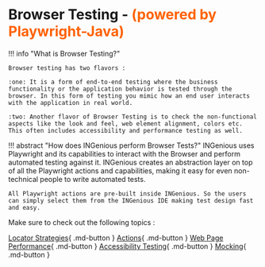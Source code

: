 # **Browser Testing** - <span style="color:#FF6200">(powered by Playwright-Java)</span>  


!!! info "What is Browser Testing?"

    Browser testing has two flavors :

    :one: It is a form of end-to-end testing where the business functionality or the application behavior is tested through the browser. In this form of testing you mimic how an end user interacts with the application in real world.

    :two: Another flavor of Browser Testing is to check the non-functional aspects like the look and feel, web element alignment, colors etc. This often includes accessibility and performance testing as well.


!!! abstract "How does INGenious perform Browser Tests?"
    INGenious uses Playwright and its capabilities to interact with the Browser and perform automated testing against it. INGenious creates an abstraction layer on top of all the Playwright actions and capabilities, making it easy for even non-technical people to write automated tests.

    All Playwright actions are pre-built inside INGenious. So the users can simply select them from the INGenious IDE making test design fast and easy.

<!--
**The following video will help you to create your first browser test**


<video width="700" height="400"  controls>
  <source src="../videos/CreateYourFirstScipt.mp4" type="video/mp4">
</video>
-->

Make sure to check out the following topics :

[Locator Strategies](playwrightlocatorstrategy.md){ .md-button } 
[Actions](../playwrightActions/browser.md){ .md-button } 
[Web Page Performance](../webpageperformance.md){ .md-button }
[Accessibility Testing](../accessibility.md){ .md-button }
[Mocking](playwrightmocking.md){ .md-button } 